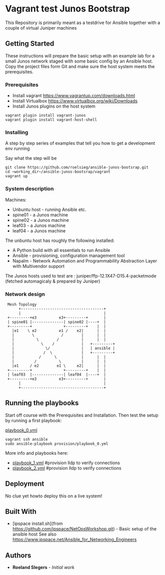 # Vagrant test Junos Bootstrap

This Repository is primarily meant as a testdrive for Ansible together with a couple of virtual Juniper machines

## Getting Started

These instructions will prepare the basic setup with an example lab for a small Junos network staged with some basic config by an Ansible host.
Copy the project files form Git and make sure the host system meets the prerequisites.

### Prerequisites

* Install vagrant https://www.vagrantup.com/downloads.html
* Install Virtualbox https://www.virtualbox.org/wiki/Downloads
* Install Junos plugins on the host system

```
vagrant plugin install vagrant-junos
vagrant plugin install vagrant-host-shell
```

### Installing

A step by step series of examples that tell you how to get a development env running

Say what the step will be

```
git clone https://github.com/roelsieg/ansible-junos-bootsrap.git
cd ~working_dir~/ansible-junos-bootsrap/vagrant
vagrant up
```
### System description
Machines:
* Unbuntu host - running Ansible etc.
* spine01 - a Junos machine 
* spine02 - a Junos machine
* leaf03 - a Junos machine
* leaf04 - a Junos machine

The unbuntu host has roughly the following installed:
* A Python build with all essentials to run Ansible
* Ansible - provisioning, configuration management tool
* Napalm - Network Automation and Programmability Abstraction Layer with Multivendor support

The Junos hosts used to test are : juniper/ffp-12.1X47-D15.4-packetmode (fetched automagicaly & prepared by Juniper)

### Network design
```
 Mesh Topology
      +-------------------------------------+
      |                                     |
 +---------+e3          e3+---------+       |
 | spine01 |--------------| spine02 |----+  |
 +---------+              +---------+    |  |
   |e1    \ e2          e1 /    e2|      |  | 
   |        \            /        |      |  | 
   |          \        /          |      |  | 
   |            \    /            |   +---------+
   |              \/              |   | ansible |
   |             /  \             |   +---------+
   |           /      \           |      |  | 
   |         /          \         |      |  | 
   |e1     / e2        e1 \     e2|      |  |       
 +---------+              +---------+    |  |
 | leaf03  |--------------| leaf04  |----+  |
 +---------+e3          e3+---------+       |
      |                                     |
      +-------------------------------------+
```
## Running the playbooks

Start off course with the Prerequisites and Installation. 
Then test the setup by running a first playbook:

[playbook_0.yml](./provision/playbooks.md#playbook_0)
```
vagrant ssh ansible
sudo ansible-playbook provision/playbook_0.yml
```
More info and playbooks here:
* [playbook_1.yml](./provision/playbooks.md#playbook_1) #provision lldp to verify connections
* [playbook_2.yml](./provision/playbooks.md#playbook_1) #provision lldp to verify connections

## Deployment

No clue yet howto deploy this on a live system!

## Built With

* [ipspace install.sh](from https://github.com/ipspace/NetOpsWorkshop.git) - Basic setup of the ansible host
  See also https://www.ipspace.net/Ansible_for_Networking_Engineers


## Authors

* **Roeland SIegers** - *Initial work* 


